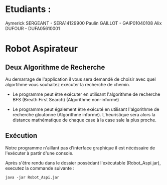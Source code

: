 # Etudiants :
Aymerick SERGEANT - SERA14129900
Paulin GAILLOT - GAIP01040108
Alix DUFOUR - DUFA05610001

# Robot Aspirateur

## Deux Algorithme de Recherche

Au demarrage de l'application il vous sera demandé de choisir avec quel algortihme vous souhaitez exécuter la recherche de chemin.

- Le programme peut être exécuter en utilisant l'algorithme de recherche BFS  (Breath First Search) (Algorithme non-informé)

- Le programme peut également être exécuté en utilisant l'algorithme de recherche gloutonne (Algorithme informé). L'heuristique sera alors la distance mathématique de chaque case à la case sale la plus proche.

## Exécution

Notre programme n'aillant pas d'interface graphique il est nécéssaire de l'exécuter à partir d'une console.

Après s'être rendu dans le dossier possédant l'exécutable (Robot_Aspi.jar), executez la commande suivante :

   `java -jar Robot_Aspi.jar`
